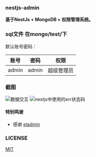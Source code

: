 ### nestjs-admin

**基于NestJs + MongoDB + 权限管理系统。**

### sql文件 在mongo/test/下

默认账号密码：

|     账号     |  密码  |           权限           |
| :----------: | :----: | :----------------------: |
|  admin   | admin | 超级管理员 |


### 截图
![数据交互](https://github.com/magdsnail/nestjs-admin/blob/master/images/data-inter.png)
![nestjs中使用的err状态码](https://github.com/magdsnail/nestjs-admin/blob/master/images/nest-err-code.png)

#### 特别鸣谢

- 感谢 [eladmin](https://github.com/elunez/eladmin/)

### LICENSE

[MIT](LICENSE)
